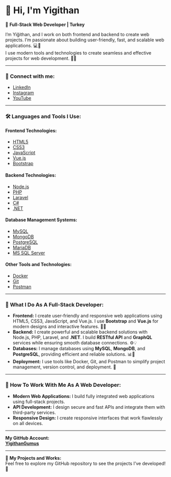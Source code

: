 # 👋 Hi, I'm Yigithan

🎯 **Full-Stack Web Developer | Turkey**

I’m Yiğithan, and I work on both frontend and backend to create web projects. I’m passionate about building user-friendly, fast, and scalable web applications. 💻🚀  
I use modern tools and technologies to create seamless and effective projects for web development. 🎨💡

---

### 📱 **Connect with me:**  
- [LinkedIn](https://linkedin.com/in/yiğithan-gümüş-b66060228)  
- [Instagram](https://instagram.com/yigithangumus)  
- [YouTube](https://www.youtube.com/c/yigithangumus3158)

---

### 🛠️ **Languages and Tools I Use:**

#### **Frontend Technologies:**
- [HTML5](https://www.w3.org/html/)
- [CSS3](https://www.w3schools.com/css/)
- [JavaScript](https://developer.mozilla.org/en-US/docs/Web/JavaScript)
- [Vue.js](https://vuejs.org/)
- [Bootstrap](https://getbootstrap.com)

#### **Backend Technologies:**
- [Node.js](https://nodejs.org)
- [PHP](https://www.php.net)
- [Laravel](https://laravel.com/)
- [C#](https://www.w3schools.com/cs/)
- [.NET](https://dotnet.microsoft.com/)

#### **Database Management Systems:**
- [MySQL](https://www.mysql.com/)
- [MongoDB](https://www.mongodb.com/)
- [PostgreSQL](https://www.postgresql.org)
- [MariaDB](https://mariadb.org/)
- [MS SQL Server](https://www.microsoft.com/en-us/sql-server)

#### **Other Tools and Technologies:**
- [Docker](https://www.docker.com/)
- [Git](https://git-scm.com/)
- [Postman](https://postman.com)

---

### 🌟 **What I Do As A Full-Stack Developer:**

- **Frontend:** I create user-friendly and responsive web applications using HTML5, CSS3, JavaScript, and Vue.js. I use **Bootstrap** and **Vue.js** for modern designs and interactive features. 🎨📱  
- **Backend:** I create powerful and scalable backend solutions with Node.js, PHP, Laravel, and **.NET**. I build **RESTful API** and **GraphQL** services while ensuring smooth database connections. ⚙️💡  
- **Databases:** I manage databases using **MySQL**, **MongoDB**, and **PostgreSQL**, providing efficient and reliable solutions. 📊💾  
- **Deployment:** I use tools like Docker, Git, and Postman to simplify project management, version control, and deployment. 🚀

---

### 💬 **How To Work With Me As A Web Developer:**
- **Modern Web Applications:** I build fully integrated web applications using full-stack projects.  
- **API Development:** I design secure and fast APIs and integrate them with third-party services.  
- **Responsive Design:** I create responsive interfaces that work flawlessly on all devices.

---

**My GitHub Account:**  
[**YigithanGumus**](https://github.com/YigithanGumus)

---

🌟 **My Projects and Works:**  
Feel free to explore my GitHub repository to see the projects I’ve developed! 🚀
